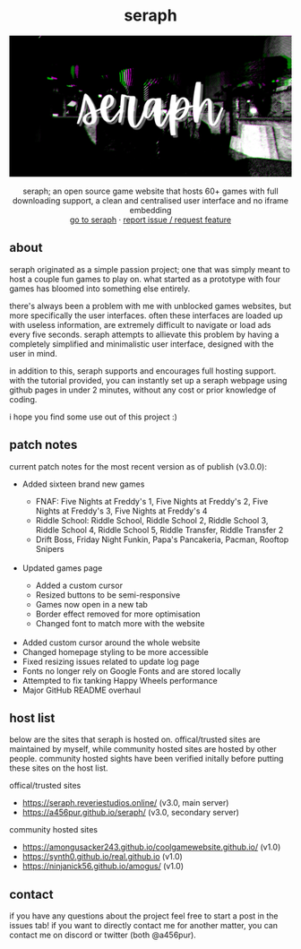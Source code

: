 <h1 align="center">seraph</h1>
<img src="images/seraphbanner.png">

  <p align="center">
    seraph; an open source game website that hosts 60+ games with full downloading support, a clean and centralised user interface and no iframe embedding
    <br/>
    <a href="https://seraph.reveriestudios.online/">go to seraph</a>
    ·
    <a href="https://github.com/a456pur/seraph/issues/new/choose">report issue / request feature</a>
  </p>

## about
seraph originated as a simple passion project; one that was simply meant to host a couple fun games to play on. what started as a prototype with four games has bloomed into something else entirely.

there's always been a problem with me with unblocked games websites, but more specifically the user interfaces. often these interfaces are loaded up with useless information, are extremely difficult to navigate or load ads every five seconds. seraph attempts to allievate this problem by having a completely simplified and minimalistic user interface, designed with the user in mind.

in addition to this, seraph supports and encourages full hosting support. with the tutorial provided, you can instantly set up a seraph webpage using github pages in under 2 minutes, without any cost or prior knowledge of coding.

i hope you find some use out of this project :)

## patch notes
current patch notes for the most recent version as of publish (v3.0.0):
<ul>
    <li>Added sixteen brand new games</li>
    <ul>
        <li>FNAF: Five Nights at Freddy's 1, Five Nights at Freddy's 2, Five Nights at Freddy's 3, Five Nights at Freddy's 4</li>
        <li>Riddle School: Riddle School, Riddle School 2, Riddle School 3, Riddle School 4, Riddle School 5, Riddle Transfer, Riddle Transfer 2</li>
        <li>Drift Boss, Friday Night Funkin, Papa's Pancakeria, Pacman, Rooftop Snipers</li>
    </ul>
    <br>
    <li>Updated games page</li>
    <ul>
        <li>Added a custom cursor</li>
        <li>Resized buttons to be semi-responsive</li>
        <li>Games now open in a new tab</li>
        <li>Border effect removed for more optimisation</li>
        <li>Changed font to match more with the website</li>
    </ul>

  <br>
  <li>Added custom cursor around the whole website</li>
    <li>Changed homepage styling to be more accessible</li>
    <li>Fixed resizing issues related to update log page</li>
    <li>Fonts no longer rely on Google Fonts and are stored locally</li>
    <li>Attempted to fix tanking Happy Wheels performance</li>
    <li>Major GitHub README overhaul</li>
</ul>

## host list
below are the sites that seraph is hosted on. offical/trusted sites are maintained by myself, while community hosted sites are hosted by other people. community hosted sights have been verified initally before putting these sites on the host list.

offical/trusted sites
- https://seraph.reveriestudios.online/ (v3.0, main server)
- https://a456pur.github.io/seraph/ (v3.0, secondary server)

community hosted sites
- https://amongusacker243.github.io/coolgamewebsite.github.io/ (v1.0)
- https://synth0.github.io/real.github.io (v1.0)
- https://ninjanick56.github.io/amogus/ (v1.0)

## contact
if you have any questions about the project feel free to start a post in the issues tab!
if you want to directly contact me for another matter, you can contact me on discord or twitter (both @a456pur).
